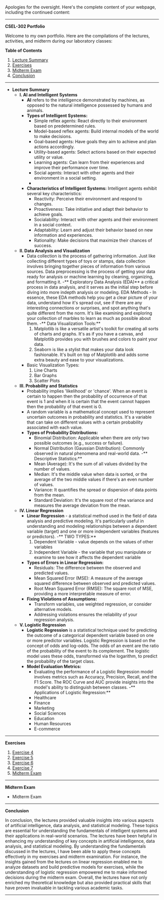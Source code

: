Apologies for the oversight. Here's the complete content of your webpage, including the continued content:

---

**CSEL-302 Portfolio**

Welcome to my own portfolio. Here are the compilations of the lectures, activities, and midterm during our laboratory classes:

**Table of Contents**
1. [Lecture Summary](#lecture-summary)
2. [Exercises](#exercises)
3. [Midterm Exam](#midterm-exam)
4. [Conclusion](#conclusion)
---

- **Lecture Summary**
  - **I. AI and Intelligent Systems**
    - **AI** refers to the intelligence demonstrated by machines, as opposed to the natural intelligence possessed by humans and animals.
    - **Types of Intelligent Systems:**
      - Simple reflex agents: React directly to their environment based on predetermined rules.
      - Model-based reflex agents: Build internal models of the world to make decisions.
      - Goal-based agents: Have goals they aim to achieve and plan actions accordingly.
      - Utility-based agents: Select actions based on their expected utility or value.
      - Learning agents: Can learn from their experiences and improve their performance over time.
      - Social agents: Interact with other agents and their environment in a social setting.
      - 
    - **Characteristics of Intelligent Systems:** Intelligent agents exhibit several key characteristics:
      - Reactivity: Perceive their environment and respond to changes.
      - Proactiveness: Take initiative and adapt their behavior to achieve goals.
      - Socialability: Interact with other agents and their environment in a social context.
      - Adaptability: Learn and adjust their behavior based on new information and experiences.
      - Rationality: Make decisions that maximize their chances of success.
  - **II. Data Analysis and Visualization**
    - Data collection is the process of gathering information. Just like collecting different types of toys or stamps, data collection involves bringing together pieces of information from various sources. Data preprocessing is the process of getting your data ready for analysis or machine learning by cleaning, organizing, and formatting it.
    -** Exploratory Data Analysis (EDA)** a critical process in data analysis, and it serves as the initial step before diving into more indepth analysis or modeling. EDA Methods - In essence, these EDA methods help you get a clear picture of your data, understand how it's spread out, see if there are any interesting connections or surprises, and spot anything that's quite different from the norm. It's like examining and exploring your collection of marbles to learn as much as possible about them.
    -** Data Visualization Tools:**
      1. Matplotlib is like a versatile artist's toolkit for creating all sorts of charts and graphs. It's as if you have a canvas, and Matplotlib provides you with brushes and colors to paint your data.
      2. Seaborn is like a stylist that makes your data look fashionable. It's built on top of Matplotlib and adds some extra beauty and ease to your visualizations.
    - Basic Visualization Types:
      1. Line Charts
      2. Bar Graphs
      3. Scatter Plots
  - **III. Probability and Statistics**
    - Probability implies 'likelihood' or 'chance'. When an event is certain to happen then the probability of occurrence of that event is 1 and when it is certain that the event cannot happen then the probability of that event is 0.
    - A random variable is a mathematical concept used to represent uncertain outcomes in probability and statistics. It's a variable that can take on different values with a certain probability associated with each value.
    - **Types of Probability Distributions:**
      - Binomial Distribution: Applicable when there are only two possible outcomes (e.g., success or failure).
      - Normal Distribution (Gaussian Distribution): Commonly observed in natural phenomena and real-world data.
    -** Descriptive Statistics:**
      - Mean (Average): It's the sum of all values divided by the number of values.
      - Median: It's the middle value when data is sorted, or the average of the two middle values if there's an even number of values.
      - Variance: It quantifies the spread or dispersion of data points from the mean.
      - Standard Deviation: It's the square root of the variance and measures the average deviation from the mean.
  - **IV. Linear Regression**
    - **Linear Regression** - a statistical method used in the field of data analysis and predictive modeling. It's particularly useful in understanding and modeling relationships between a dependent variable (target) and one or more independent variables (features or predictors).
    -** TWO TYPES:**
      1. Dependent Variable - value depends on the values of other variables
      2. Independent Variable - the variable that you manipulate or examine to see how it affects the dependent variable
    - **Types of Errors in Linear Regression:**
      - Residuals: The difference between the observed and predicted values.
      - Mean Squared Error (MSE): A measure of the average squared difference between observed and predicted values.
      - Root Mean Squared Error (RMSE): The square root of MSE, providing a more interpretable measure of error.
    - **Fixing Violations of Assumptions:**
      - Transform variables, use weighted regression, or consider alternative models.
      - Addressing violations ensures the reliability of your regression analysis.
  - **V. Logistic Regression**
    - **Logistic Regression** is a statistical technique used for predicting the outcome of a categorical dependent variable based on one or more predictor variables. Logistic Regression is based on the concept of odds and log-odds. The odds of an event are the ratio of the probability of the event to its complement. The logistic model uses these odds, transformed via the logarithm, to predict the probability of the target class.
    - **Model Evaluation Metrics:**
      - Evaluating the performance of a Logistic Regression model involves metrics such as Accuracy, Precision, Recall, and the F1 Score. The ROC Curve and AUC provide insights into the model's ability to distinguish between classes.
    -** Applications of Logistic Regression:**
      - Healthcare
      - Finance
      - Marketing
      - Social Sciences
      - Education
      - Human Resources
      - E-commerce

---

 **Exercises**
1. <a href  = "2A_MONTESA_EXER4.ipynb">Exercise 4</a>
2. <a href  = "2A_MONTESA_EXER5.ipynb">Exercise 5</a>
3. <a href  = "2A_MONTESA_EXER6.ipynb">Exercise 6</a>
4. <a href  = "2A_MONTESA_EXER7.ipynb">Exercise 7</a>
5. <a href  = "2A_MONTESA_MIDTERM.ipynb">Midterm Exam</a>

---

 **Midterm Exam**
  - Midterm Exam

---
**Conclusion**

In conclusion, the lectures provided valuable insights into various aspects of artificial intelligence, data analysis, and statistical modeling. These topics are essential for understanding the fundamentals of intelligent systems and their applications in real-world scenarios. The lectures have been helpful in enhancing my understanding of key concepts in artificial intelligence, data analysis, and statistical modeling. By understanding the fundamentals discussed in the lectures, I have been able to apply these concepts effectively in my exercises and midterm examination. For instance, the insights gained from the lectures on linear regression enabled me to analyze datasets and build predictive models for exercises, while the understanding of logistic regression empowered me to make informed decisions during the midterm exam. Overall, the lectures have not only enriched my theoretical knowledge but also provided practical skills that have proven invaluable in tackling various academic tasks.

---
